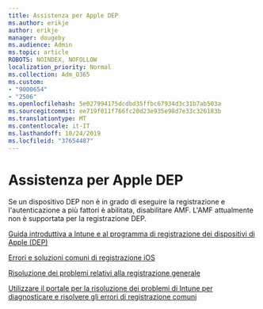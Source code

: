 ```yaml
---
title: Assistenza per Apple DEP
ms.author: erikje
author: erikje
manager: dougeby
ms.audience: Admin
ms.topic: article
ROBOTS: NOINDEX, NOFOLLOW
localization_priority: Normal
ms.collection: Adm_O365
ms.custom:
- "9000654"
- "2506"
ms.openlocfilehash: 5e027994175dcdbd35ffbc67934d3c31b7ab503a
ms.sourcegitcommit: ee719f011f766fc20d23e935e98d7e33c326183b
ms.translationtype: MT
ms.contentlocale: it-IT
ms.lasthandoff: 10/24/2019
ms.locfileid: "37654487"
---
```

# <a name="help-with-apple-dep"></a>Assistenza per Apple DEP

Se un dispositivo DEP non è in grado di eseguire la registrazione e l'autenticazione a più fattori è abilitata, disabilitare AMF. L'AMF attualmente non è supportata per la registrazione DEP.

[Guida introduttiva a Intune e al programma di registrazione dei dispositivi di Apple (DEP)](https://docs.microsoft.com/intune/enrollment/device-enrollment-program-enroll-ios)

[Errori e soluzioni comuni di registrazione iOS](https://docs.microsoft.com/intune/enrollment/troubleshoot-ios-enrollment-errors)

[Risoluzione dei problemi relativi alla registrazione generale](https://docs.microsoft.com/intune/enrollment/troubleshoot-device-enrollment-in-intune)

[Utilizzare il portale per la risoluzione dei problemi di Intune per diagnosticare e risolvere gli errori di registrazione comuni](https://docs.microsoft.com/intune/fundamentals/help-desk-operators)


